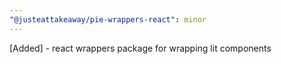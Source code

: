 ```yaml
---
"@justeattakeaway/pie-wrappers-react": minor
---
```


[Added] - react wrappers package for wrapping lit components
